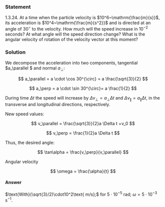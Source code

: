 ###  Statement

$1.3.24.$ At a time when the particle velocity is $10^6~\mathrm{\frac{m}{s}}$, its acceleration is $10^4~\mathrm{\frac{m}{s^2}}$ and is directed at an angle of $30^\circ$ to the velocity. How much will the speed increase in $10^{-2}$ seconds? At what angle will the speed direction change? What is the angular velocity of rotation of the velocity vector at this moment?

### Solution

We decompose the acceleration into two components, tangential $a_\parallel $ and normal $a_\perp$:

$$
a_\parallel = a \cdot \cos 30^{\circ} = a \frac{\sqrt{3}}{2}
$$

$$
a_\perp = a \cdot \sin 30^{\circ}= a \frac{1}{2}
$$

During time $\Delta t$ the speed will increase by $\Delta v_\perp = a_\perp \Delta t$ and $\Delta v _\parallel = a_\parallel \Delta t$, in the transverse and longitudinal directions, respectively.

New speed values:

$$
v_\parallel = \frac{\sqrt{3}}{2}a \Delta t +v_0
$$

$$
v_\perp = \frac{1}{2}a \Delta t
$$

Thus, the desired angle:

$$
\tan\alpha = \frac{v_\perp}{v_\parallel}
$$

Angular velocity

$$
\omega = \frac{\alpha}{t}
$$

#### Answer

$\text{With}(\sqrt{3}/2)\cdot10^2\text{ m/s};$ for $5\cdot10^{-5}\text{ rad;}$ $\omega =5\cdot10^{-3}\text{ s}^{-1}.$